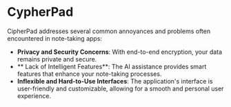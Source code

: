 # CypherPad

CipherPad addresses several common annoyances and problems often encountered in note-taking apps:

- **Privacy and Security Concerns**: With end-to-end encryption, your data remains private and secure.
- ** Lack of Intelligent Features**: The AI assistance provides smart features that enhance your note-taking processes.
- **Inflexible and Hard-to-Use Interfaces**: The application's interface is user-friendly and customizable, allowing for a smooth and personal user experience.
